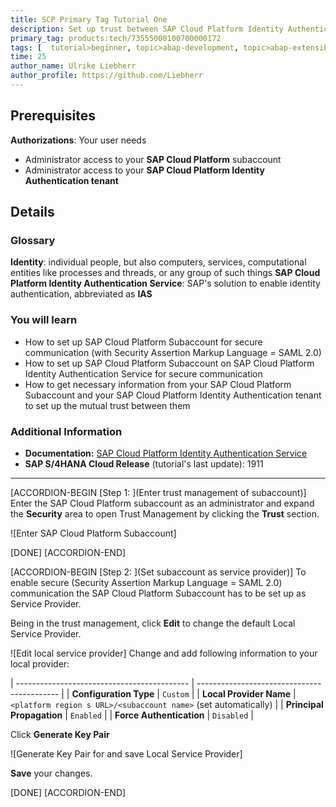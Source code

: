 ```yaml
---
title: SCP Primary Tag Tutorial One
description: Set up trust between SAP Cloud Platform Identity Authentication Service
primary_tag: products:tech/73555000100700000172
tags: [  tutorial>beginner, topic>abap-development, topic>abap-extensibility ]
time: 25
author_name: Ulrike Liebherr
author_profile: https://github.com/Liebherr
---
```


## Prerequisites
**Authorizations**: Your user needs
- Administrator access to your **SAP Cloud Platform** subaccount
- Administrator access to your **SAP Cloud Platform Identity Authentication tenant**

## Details
### Glossary
**Identity**: individual people, but also computers, services, computational entities like processes and threads, or any group of such things
**SAP Cloud Platform Identity Authentication Service**: SAP's solution to enable identity authentication, abbreviated as **IAS**

### You will learn
- How to set up SAP Cloud Platform Subaccount for secure communication (with Security Assertion Markup Language = SAML 2.0)
- How to set up SAP Cloud Platform Subaccount on SAP Cloud Platform Identity Authentication Service for secure communication
- How to get necessary information from your SAP Cloud Platform Subaccount and your SAP Cloud Platform Identity Authentication tenant to set up the mutual trust between them

### Additional Information
- **Documentation:** [SAP Cloud Platform Identity Authentication Service](https://help.sap.com/viewer/6d6d63354d1242d185ab4830fc04feb1/Cloud/en-US/d17a116432d24470930ebea41977a888.html)
- **SAP S/4HANA Cloud Release** (tutorial's last update): 1911
---

[ACCORDION-BEGIN [Step 1: ](Enter trust management of subaccount)]
Enter the SAP Cloud Platform subaccount as an administrator and expand the **Security** area to open Trust Management by clicking the **Trust** section.

![Enter SAP Cloud Platform Subaccount]

[DONE]
[ACCORDION-END]

[ACCORDION-BEGIN [Step 2: ](Set subaccount as service provider)]
To enable secure (Security Assertion Markup Language = SAML 2.0) communication the SAP Cloud Platform Subaccount has to be set up as Service Provider.

Being in the trust management, click **Edit** to change the default Local Service Provider.

![Edit local service provider]
Change and add following information to your local provider:

| ------------------------------------------- | ------------------------------------------- |
|           **Configuration Type**            |                    `Custom`                   |
|           **Local Provider Name**           | `<platform region s URL>/<subaccount name>` (set automatically) |
|          **Principal Propagation**          |                 `Enabled`                 |
|          **Force Authentication**           |               `Disabled`            |

Click **Generate Key Pair**

![Generate Key Pair for and save Local Service Provider]

**Save** your changes.

[DONE]
[ACCORDION-END]

